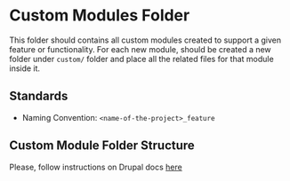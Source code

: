 # Custom Modules Folder
This folder should contains all custom modules created to support a given feature or functionality. For each new module, should be created a new folder under `custom/` folder and place all the related files for that module inside it.

## Standards

* Naming Convention: `<name-of-the-project>_feature`

## Custom Module Folder Structure

Please, follow instructions on Drupal docs [here](https://www.drupal.org/docs/8/creating-custom-modules)
